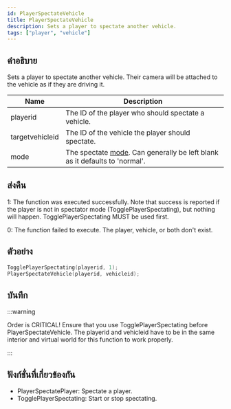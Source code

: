 ```yaml
---
id: PlayerSpectateVehicle
title: PlayerSpectateVehicle
description: Sets a player to spectate another vehicle.
tags: ["player", "vehicle"]
---
```


## คำอธิบาย

Sets a player to spectate another vehicle. Their camera will be attached to the vehicle as if they are driving it.

| Name            | Description                                                                                                 |
| --------------- | ----------------------------------------------------------------------------------------------------------- |
| playerid        | The ID of the player who should spectate a vehicle.                                                         |
| targetvehicleid | The ID of the vehicle the player should spectate.                                                           |
| mode            | The spectate [mode](../resources/spectatemodes.md). Can generally be left blank as it defaults to 'normal'. |

## ส่งคืน

1: The function was executed successfully. Note that success is reported if the player is not in spectator mode (TogglePlayerSpectating), but nothing will happen. TogglePlayerSpectating MUST be used first.

0: The function failed to execute. The player, vehicle, or both don't exist.

## ตัวอย่าง

```c
TogglePlayerSpectating(playerid, 1);
PlayerSpectateVehicle(playerid, vehicleid);
```

## บันทึก

:::warning

Order is CRITICAL! Ensure that you use TogglePlayerSpectating before PlayerSpectateVehicle. The playerid and vehicleid have to be in the same interior and virtual world for this function to work properly.

:::

## ฟังก์ชั่นที่เกี่ยวข้องกัน

- PlayerSpectatePlayer: Spectate a player.
- TogglePlayerSpectating: Start or stop spectating.

